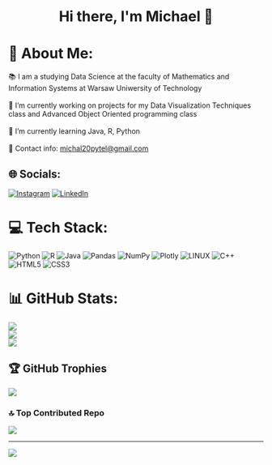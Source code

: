 <h1 align="center">
Hi there, I'm Michael 👋
</h1>

# 💫 About Me:
:books: I am a studying Data Science at the faculty of Mathematics and Information Systems at Warsaw Uniwersity of Technology <br><br>🔭 I’m currently working on projects for my Data Visualization Techniques class and Advanced Object Oriented programming class<br><br>🌱 I’m currently learning Java, R, Python<br><br>💬 Contact info: michal20pytel@gmail.com<br>


## 🌐 Socials:
[![Instagram](https://img.shields.io/badge/Instagram-%23E4405F.svg?logo=Instagram&logoColor=white)](https://instagram.com/michael.pytel) [![LinkedIn](https://img.shields.io/badge/LinkedIn-%230077B5.svg?logo=linkedin&logoColor=white)](https://www.linkedin.com/in/micha%C5%82-pytel-5764b1257/) 

# 💻 Tech Stack:
![Python](https://img.shields.io/badge/python-3670A0?style=for-the-badge&logo=python&logoColor=ffdd54) ![R](https://img.shields.io/badge/r-%23276DC3.svg?style=for-the-badge&logo=r&logoColor=white) ![Java](https://img.shields.io/badge/java-%23ED8B00.svg?style=for-the-badge&logo=java&logoColor=white) ![Pandas](https://img.shields.io/badge/pandas-%23150458.svg?style=for-the-badge&logo=pandas&logoColor=white) ![NumPy](https://img.shields.io/badge/numpy-%23013243.svg?style=for-the-badge&logo=numpy&logoColor=white) ![Plotly](https://img.shields.io/badge/Plotly-%233F4F75.svg?style=for-the-badge&logo=plotly&logoColor=white) ![LINUX](https://img.shields.io/badge/Linux-FCC624?style=for-the-badge&logo=linux&logoColor=black) ![C++](https://img.shields.io/badge/c++-%2300599C.svg?style=for-the-badge&logo=c%2B%2B&logoColor=white) ![HTML5](https://img.shields.io/badge/html5-%23E34F26.svg?style=for-the-badge&logo=html5&logoColor=white) ![CSS3](https://img.shields.io/badge/css3-%231572B6.svg?style=for-the-badge&logo=css3&logoColor=white)
# 📊 GitHub Stats:
![](https://github-readme-stats.vercel.app/api?username=Michael-Pytel&theme=default&hide_border=false&include_all_commits=true&count_private=true)<br/>
![](https://github-readme-streak-stats.herokuapp.com/?user=Michael-Pytel&theme=default&hide_border=false)<br/>
![](https://github-readme-stats.vercel.app/api/top-langs/?username=Michael-Pytel&theme=default&hide_border=false&include_all_commits=true&count_private=true&layout=compact)

## 🏆 GitHub Trophies
![](https://github-profile-trophy.vercel.app/?username=Michael-Pytel&theme=flat&no-frame=false&no-bg=false&margin-w=4)

### 🔝 Top Contributed Repo
![](https://github-contributor-stats.vercel.app/api?username=Michael-Pytel&limit=5&theme=flat&combine_all_yearly_contributions=true)

---
[![](https://visitcount.itsvg.in/api?id=Michael-Pytel&icon=8&color=12)](https://visitcount.itsvg.in)


